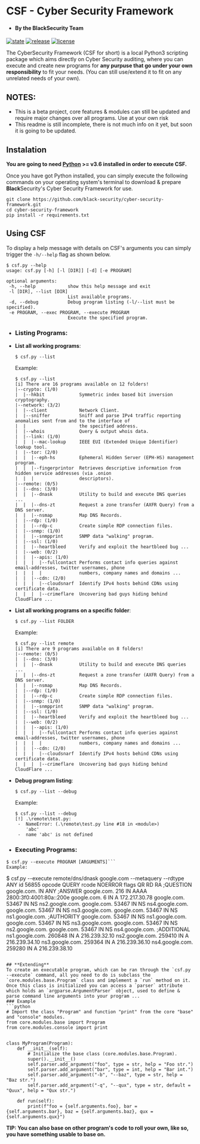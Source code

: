 # **CSF - Cyber Security Framework**
- #### By the **Black**Security Team
[![state](https://img.shields.io/badge/state-beta-blue.svg)]() [![release](https://img.shields.io/github/release/black-security/cyber-security-framework.svg)](https://github.com/black-security/cyber-security-framework/releases) [![license](https://img.shields.io/github/license/black-security/cyber-security-framework.svg)](LICENSE)

The CyberSecurity Framework (CSF for short) is a local Python3 scripting package which aims directly on Cyber Security auditing, where you can execute and create new programs for **any purpuse that go under your own responsibility** to fit your needs. (You can still use/extend it to fit on any unrelated needs of your own).

## **NOTES**:
- This is a beta project, core features & modules can still be updated and require major changes over all programs. Use at your own risk
- This readme is still incomplete, there is not much info on it yet, but soon it is going to be updated.

## Instalation
**You are going to need [Python](https://www.python.org/) >= v3.6 installed in order to execute CSF.**

Once you have got Python installed, you can simply execute the following commands on your operating system's terminal to download & prepare **Black**Security's Cyber Security Framework for use.
```
git clone https://github.com/black-security/cyber-security-framework.git
cd cyber-security-framework
pip install -r requirements.txt
```

## Using CSF
To display a help message with details on CSF's arguments you can simply trigger the `-h/--help` flag as shown below.
```
$ csf.py --help
usage: csf.py [-h] [-l [DIR]] [-d] [-e PROGRAM]

optional arguments:
 -h, --help            show this help message and exit
 -l [DIR], --list [DIR]
                       List available programs.
 -d, --debug           Debug program listing (-l/--list must be specified).
 -e PROGRAM, --exec PROGRAM, --execute PROGRAM
                       Execute the specified program.
```
- ### Listing Programs:
 - **List all working programs**:
   ```
   $ csf.py --list
   ```
   Example:
   ```
   $ csf.py --list
   [i] There are 16 programs available on 12 folders!
   |--crypto: (1/0)
   |  |--hkbit             Symmetric index based bit inversion cryptography.
   |--network: (3/2)
   |  |--client            Network Client.
   |  |--sniffer           Sniff and parse IPv4 traffic reporting anomalies sent from and to the interface of
   |  |                    the specified address.
   |  |--whois             Query & output whois data.
   |  |--link: (1/0)
   |  |  |--mac-lookup     IEEE EUI (Extended Unique Identifier) lookup tool.
   |  |--tor: (2/0)
   |  |  |--eph-hs         Ephemeral Hidden Server (EPH-HS) management program.
   |  |  |--fingerprintor  Retrieves descriptive information from hidden service addresses (via .onion
   |  |  |                 descriptors).
   |--remote: (0/5)
   |  |--dns: (3/0)
   |  |  |--dnask          Utility to build and execute DNS queries ...
   |  |  |--dns-zt         Request a zone transfer (AXFR Query) from a DNS server.
   |  |  |--nsmap          Map DNS Records.
   |  |--rdp: (1/0)
   |  |  |--rdp-c          Create simple RDP connection files.
   |  |--snmp: (1/0)
   |  |  |--snmpprint      SNMP data "walking" program.
   |  |--ssl: (1/0)
   |  |  |--heartbleed     Verify and exploit the heartbleed bug ...
   |  |--web: (0/2)
   |  |  |--apis: (1/0)
   |  |  |  |--fullcontact Performs contact info queries against email-addresses, twitter usernames, phone
   |  |  |  |              numbers, company names and domains ...
   |  |  |--cdn: (2/0)
   |  |  |  |--cloudsnarf  Identify IPv4 hosts behind CDNs using certificate data.
   |  |  |  |--crimeflare  Uncovering bad guys hiding behind CloudFlare ...
   ```
 - **List all working programs on a specific folder**:
   ```
   $ csf.py --list FOLDER
   ```
   Example:
   ```
   $ csf.py --list remote
   [i] There are 9 programs available on 8 folders!
   |--remote: (0/5)
   |  |--dns: (3/0)
   |  |  |--dnask          Utility to build and execute DNS queries ...
   |  |  |--dns-zt         Request a zone transfer (AXFR Query) from a DNS server.
   |  |  |--nsmap          Map DNS Records.
   |  |--rdp: (1/0)
   |  |  |--rdp-c          Create simple RDP connection files.
   |  |--snmp: (1/0)
   |  |  |--snmpprint      SNMP data "walking" program.
   |  |--ssl: (1/0)
   |  |  |--heartbleed     Verify and exploit the heartbleed bug ...
   |  |--web: (0/2)
   |  |  |--apis: (1/0)
   |  |  |  |--fullcontact Performs contact info queries against email-addresses, twitter usernames, phone
   |  |  |  |              numbers, company names and domains ...
   |  |  |--cdn: (2/0)
   |  |  |  |--cloudsnarf  Identify IPv4 hosts behind CDNs using certificate data.
   |  |  |  |--crimeflare  Uncovering bad guys hiding behind CloudFlare ...
   ```
 - **Debug program listing**:
   ```
   $ csf.py --list --debug
   ```
   Example:
   ```
   $ csf.py --list --debug
   [!] .\remote\test.py:
    -  NameError: (.\remote\test.py line #18 in <module>)
       'abc'
    -  name 'abc' is not defined
   ```

- ### **Executing Programs**:
```
$ csf.py --execute PROGRAM [ARGUMENTS]```
Example:
```
$ csf.py --execute remote/dns/dnask google.com --metaquery --rdtype ANY
id 56855
opcode QUERY
rcode NOERROR
flags QR RD RA
;QUESTION
google.com. IN ANY
;ANSWER
google.com. 216 IN AAAA 2800:3f0:4001:80a::200e
google.com. 6 IN A 172.217.30.78
google.com. 53467 IN NS ns2.google.com.
google.com. 53467 IN NS ns4.google.com.
google.com. 53467 IN NS ns3.google.com.
google.com. 53467 IN NS ns1.google.com.
;AUTHORITY
google.com. 53467 IN NS ns1.google.com.
google.com. 53467 IN NS ns3.google.com.
google.com. 53467 IN NS ns2.google.com.
google.com. 53467 IN NS ns4.google.com.
;ADDITIONAL
ns1.google.com. 260848 IN A 216.239.32.10
ns2.google.com. 259410 IN A 216.239.34.10
ns3.google.com. 259364 IN A 216.239.36.10
ns4.google.com. 259280 IN A 216.239.38.10
```

## **Extending**
To create an executable program, which can be ran through the `csf.py --execute` command, all you need to do is subclass the `core.modules.base.Program` class and implement a `run` method on it. Once this class is initialized you can access a `parser` attribute which holds an `argparse.ArgumentParser` object, used to define & parse command line arguments into your program ...
### Example
```python
# Import the class "Program" and function "print" from the core "base" and "console" modules.
from core.modules.base import Program
from core.modules.console import print


class MyProgram(Program):
    def __init__(self):
        # Initialize the base class (core.modules.base.Program).
        super().__init__()
        self.parser.add_argument("foo", type = str, help = "Foo str.")
        self.parser.add_argument("bar", type = int, help = "Bar int.")
        self.parser.add_argument("-b", "--baz", type = str, help = "Baz str.")
        self.parser.add_argument("-q", "--qux", type = str, default = "Quux", help = "Qux str.")

    def run(self):
        print(f"foo = {self.arguments.foo}, bar = {self.arguments.bar}, baz = {self.arguments.baz}, qux = {self.arguments.qux}")
```
**TIP: You can also base on other program's code to roll your own, like so, you have something usable to base on.**
